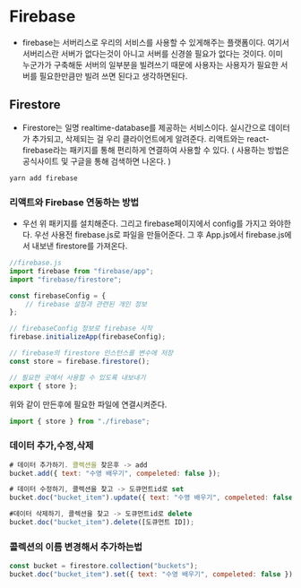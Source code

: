 # Firebase
- firebase는 서버리스로 우리의 서비스를 사용할 수 있게해주는 플랫폼이다. 여기서 서버리스란 서버가 없다는것이 아니고 서버를 신경쓸 필요가 없다는 것이다. 이미 누군가가 구축해둔 서버의 일부분을 빌려쓰기 때문에 사용자는 사용자가 필요한 서버를 필요한만큼만 빌려 쓰면 된다고 생각하면된다.

## Firestore
- Firestore는 일명 realtime-database를 제공하는 서비스이다. 실시간으로 데이터가 추가되고, 삭제되는 걸 우리 클라이언트에게 알려준다. 리액트와는 react-firebase라는 패키지를 통해 편리하게 연결하여 사용할 수 있다. ( 사용하는 방법은 공식사이트 및 구글을 통해 검색하면 나온다. )
```
yarn add firebase
```
### 리액트와 Firebase 연동하는 방법
- 우선 위 패키지를 설치해준다. 그리고 firebase페이지에서 config를 가지고 와야한다. 우선 사용전 firebase.js로 파일을 만들어준다. 그 후 App.js에서 firebase.js에서 내보낸 firestore를 가져온다. 

```javascript
//firebase.js
import firebase from "firebase/app";
import "firebase/firestore";

const firebaseConfig = {
    // firebase 설정과 관련된 개인 정보
};

// firebaseConfig 정보로 firebase 시작
firebase.initializeApp(firebaseConfig);

// firebase의 firestore 인스턴스를 변수에 저장
const store = firebase.firestore();

// 필요한 곳에서 사용할 수 있도록 내보내기
export { store };
```
위와 같이 만든후에 필요한 파일에 연결시켜준다.
```javascript
import { store } from "./firebase";
```


### 데이터 추가,수정,삭제
```javascript
# 데이터 추가하기. 콜렉션을 찾은후 -> add 
bucket.add({ text: "수영 배우기", compeleted: false });

# 데이터 수정하기, 콜렉션을 찾고 -> 도큐먼트id로 set
bucket.doc("bucket_item").update({ text: "수영 배우기", compeleted: false });

#데이터 삭제하기, 콜렉션을 찾고 -> 도큐먼트id로 delete
bucket.doc("bucket_item").delete([도큐먼트 ID]);
``` 

### 콜렉션의 이름 변경해서 추가하는법
```javascript
const bucket = firestore.collection("buckets");
bucket.doc("bucket_item").set({ text: "수영 배우기", compeleted: false });
```

